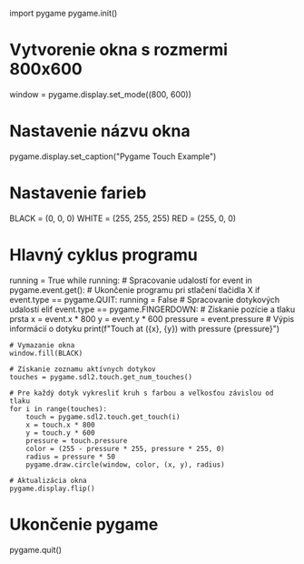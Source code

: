 import pygame
pygame.init()

# Vytvorenie okna s rozmermi 800x600
window = pygame.display.set_mode((800, 600))

# Nastavenie názvu okna
pygame.display.set_caption("Pygame Touch Example")

# Nastavenie farieb
BLACK = (0, 0, 0)
WHITE = (255, 255, 255)
RED = (255, 0, 0)

# Hlavný cyklus programu
running = True
while running:
    # Spracovanie udalostí
    for event in pygame.event.get():
        # Ukončenie programu pri stlačení tlačidla X
        if event.type == pygame.QUIT:
            running = False
        # Spracovanie dotykových udalostí
        elif event.type == pygame.FINGERDOWN:
            # Získanie pozície a tlaku prsta
            x = event.x * 800
            y = event.y * 600
            pressure = event.pressure
            # Výpis informácií o dotyku
            print(f"Touch at ({x}, {y}) with pressure {pressure}")
    
    # Vymazanie okna
    window.fill(BLACK)

    # Získanie zoznamu aktívnych dotykov
    touches = pygame.sdl2.touch.get_num_touches()

    # Pre každý dotyk vykresliť kruh s farbou a veľkosťou závislou od tlaku
    for i in range(touches):
        touch = pygame.sdl2.touch.get_touch(i)
        x = touch.x * 800
        y = touch.y * 600
        pressure = touch.pressure
        color = (255 - pressure * 255, pressure * 255, 0)
        radius = pressure * 50
        pygame.draw.circle(window, color, (x, y), radius)

    # Aktualizácia okna
    pygame.display.flip()

# Ukončenie pygame
pygame.quit()

